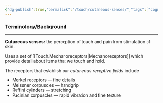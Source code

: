 ```yaml
---
{"dg-publish":true,"permalink":"/touch/cutaneous-senses/","tags":["cognitivescience","touch"]}
---
```


### **Terminology/Background**
---
**Cutaneous senses:** the perception of touch and pain from stimulation of skin.

Uses a set of [[Touch/Mechanoreceptors\|Mechanoreceptors]] which provide detail about items that we touch and hold.

The receptors that establish our *cutaneous receptive fields* include
- Merkel receptors — fine details
- Meissner corpuscles — handgrip
- Ruffini cylinders — stretching
- Pacinian corpuscles — rapid vibration and fine texture
